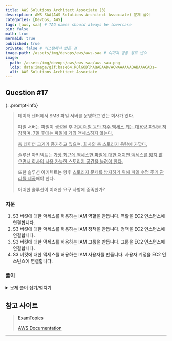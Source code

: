```yaml
---
title: AWS Solutions Architect Associate (3)
description: AWS SAA(AWS Solutions Architect Associate) 문제 풀이
categories: [DevOps, AWS]
tags: [aws, saa] # TAG names should always be lowercase
pin: false
math: true
mermaid: true
published: true
private: false # 커스텀해서 만든 것
image-path: /assets/img/devops/aws/aws-saa # 이미지 공통 경로 변수
image:
  path: /assets/img/devops/aws/aws-saa/aws-saa.png
  lqip: data:image/gif;base64,R0lGODlhAQABAAD/ACwAAAAAAQABAAACADs=
  alt: AWS Solutions Architect Associate
---
```


## Question #17

{: .prompt-info}

> 데이터 센터에서 SMB 파일 서버를 운영하고 있는 회사가 있다.
>
> 파일 서버는 파일이 생성된 후 <ins>처음 며칠 동안 자주 액세스 되는 대용량 파일을 저장하며, 7일 후에는 파일에 거의 액세스하지 않는다.</ins>
>
> <ins>총 데이터 크기가 증가하고 있으며, 회사의 총 스토리지 용량에 가깝다.</ins>
>
> 솔루션 아키텍트는 <ins>가장 최근에 액세스한 파일에 대한 저지연 액세스를 잃지 않으면서 회사의 사용 가능한 스토리지 공간을 늘려야 한다.</ins>
>
> 또한 솔루션 아키텍트는 향후 <ins>스토리지 문제를 방지하기 위해 파일 수명 주기 관리를 제공</ins>해야 한다.
>
> 어떠한 솔루션이 이러한 요구 사항에 중족한가?

### 지문

1. S3 버킷에 대한 액세스를 허용하는 IAM 역할을 만듭니다. 역할을 EC2 인스턴스에 연결합니다.
2. S3 버킷에 대한 액세스를 허용하는 IAM 정책을 만듭니다. 정책을 EC2 인스턴스에 연결합니다.
3. S3 버킷에 대한 액세스를 허용하는 IAM 그룹을 만듭니다. 그룹을 EC2 인스턴스에 연결합니다.
4. S3 버킷에 대한 액세스를 허용하는 IAM 사용자를 만듭니다. 사용자 계정을 EC2 인스턴스에 연결합니다.

### 풀이

<details>
<summary markdown="span">문제 풀이 접기/펼치기</summary>

1. <ins class="red thin">DataSync 서비스는 동기화가 필요한 경우(ex: 매일 업데이트되는 온프레미스 DB에서 AWS의 DB로 마이그레이션)에 데이터를 전송하는 것에 중점을 두며, 지문의 사항은 데이터를 전송하고나 동기화할 필요가 없으며, 스토리지만 늘리면 되기 때문에 적합한 솔루션이 아니다.</ins>
2. <ins class="blue thin">S3 파일 게이트웨이를 사용하여 SMB 파일 서버를 확장하고, S3 라이프사이클 정책을 통해 7일 이후 데이터를 장기 보관에 적합한 서비스인 Glacier Deep Archive로 이동하는 방이 가장 적합하다.</ins>

   - Amazon S3 파일 게이트웨이를 활용한 스토리지 확장
     : - S3 파일 게이트웨이는 온프레미스 파일 서버와 S3를 연결하여 사용자가 기존 SMB/NFS 인터페이스를 통해 데이터를 S3에 저장하도록 지원
     : - 자주 사용되는 파일은 로컬 캐시에 유지되므로 최근 파일에 대한 저지연 액세스가 가능

   - S3 라이프사이클 정책을 통해 오래된 파일을 Glacier Deep Archive로 이동
     : - 7일이 지난 후 거의 액세스되지 않는 파일은 비용 절감을 위해 S3 Glacier Deep Archive로 이동이 가능
     : - S3 라이프사이클 정책을 통해 자동으로 데이터 이동이 가능하며, 스토리지 공간을 효율적으로 관리 가능
     : - Glacier Deep Archive는 장기 보관용으로 매우 저렴하며, 장기간 액세스가 거의 없는 데이터에 적합한 서비스

3. <ins class="red thin">Amazon FSx for Windows File Server는 완전 고나리형 SMB 파일 서버이므로 온프레미스 SMB 서버를 클라우드로 이전ㅁ하는데 적합하지만, 스토리지 공간을 확장하기에는 적합하지 않다.</ins>
4. <ins class="red thin">각 사용자의 컴퓨터에서 직접 S3에 액세스하도록 하는 것은 비효율적이며, SMB 파일 서버 확장과 관련이 없다.</ins>

</details>

## 참고 사이트

> [ExamTopics][ref_site_1]
>
> [AWS Documentation][ref_site_2]

---

[^cdn]: 콘텐츠 전송 네트워크
[^dw]: 데이터 웨어하우스(DW)는 다양한 소스의 대량의 데이터를 연결하고 조정하는 디지털 저장 시스템
[^oltp]: 온라인 트랜잭션 처리
[^single_az]: RDS 인스턴스가 단일 가용 영역(AZ : Availiability Zone)에만 배치
[^multi_az]: RDS 인스턴스가 두 개(이상)의 다른 가용 영역에 복제
[^elp]: ETL은 추출(Extract), 변환(Transform), 로드(Load)를 나타내며 조직에서 여러 시스템의 데이터를 단일 데이터베이스, 데이터 스토어, 데이터 웨어하우스 또는 데이터 레이크에 결합하기 위해 일반적으로 허용되는 방법

<!-- 이미지 -->

[image_1]: {{page.image-path}}/aws-saa.png

<!-- 블로그 게시글 -->

[post-title]: {{site.url}}/posts/heap

<!-- 참고 사이트 -->

[ref_site_1]: https://www.examtopics.com/exams/amazon/aws-certified-solutions-architect-associate-saa-c03/view/
[ref_site_2]: https://docs.aws.amazon.com/
